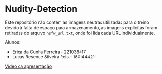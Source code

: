 # Nudity-Detection

Este repositório não contém as imagens neutras utilizadas para o treino devido à falta de espaço para armazenamento, as imagens explícitas foram retiradas do arquivo ``nsfw_url.txt``, onde foi lida cada URL individualmente.

Alunos:

- Erica da Cunha Ferreira - 221038417
- Lucas Resende Silveira Reis - 180144421

[Vídeo da apresentação](https://youtu.be/UeCgOFEveEA)
